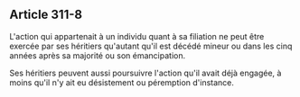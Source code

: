 Article 311-8
----
L'action qui appartenait à un individu quant à sa filiation ne peut être exercée
par ses héritiers qu'autant qu'il est décédé mineur ou dans les cinq années
après sa majorité ou son émancipation.

Ses héritiers peuvent aussi poursuivre l'action qu'il avait déjà engagée, à
moins qu'il n'y ait eu désistement ou péremption d'instance.
